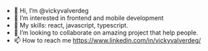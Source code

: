 - 👋 Hi, I’m @vickyvalverdeg
- 👀 I’m interested in frontend and mobile development
- 🌱 My skills: react, javascript, typescript.
- 💞️ I’m looking to collaborate on amazing project that help people.
- 📫 How to reach me https://www.linkedin.com/in/vickyvalverdeg/
<!---
vickyvalverdeg/vickyvalverdeg is a ✨ special ✨ repository because its `README.md` (this file) appears on your GitHub profile.
You can click the Preview link to take a look at your changes.
--->
